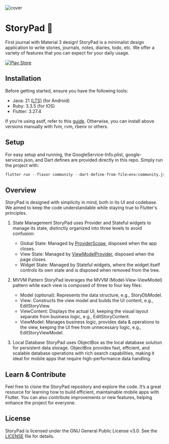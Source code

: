 ![cover](https://github.com/user-attachments/assets/dedc5e14-5e6f-499f-93a7-ad6ff11f622e)

# StoryPad 📝

First journal with Material 3 design! StoryPad is a minimalist design application to write stories, journals, notes, diaries, todo, etc. We offer a variety of features that you can expect for your daily usage.

<!-- [![App Store](https://img.shields.io/badge/App_Store-0D96F6?style=for-the-badge&logo=app-store&logoColor=white)](https://apps.apple.com/us/app/spooky/id1629372753?platform=iphone) -->

[![Play Store](https://img.shields.io/badge/Google_Play-414141?style=for-the-badge&logo=google-play&logoColor=white)](https://play.google.com/store/apps/details?id=com.tc.writestory)

## Installation

Before getting started, ensure you have the following tools:

- Java: 21 [(LTS)](https://www.oracle.com/java/technologies/java-se-support-roadmap.html) (for Android)
- Ruby: 3.3.5 (for IOS)
- Flutter: 3.27.4

If you're using asdf, refer to this [guide](./docs/asdf.md). Otherwise, you can install above versions manually with fvm, rvm, rbenv or others.

## Setup

For easy setup and running, the GoogleService-Info.plist, google-services.json, and Dart defines are provided directly in this repo. Simply run the project with:

```s
flutter run --flavor community --dart-define-from-file=env/community.json --target=lib/main_community.dart
```

## Overview

StoryPad is designed with simplicity in mind, both in its UI and codebase. We aimed to keep the code understandable while staying true to Flutter's principles.

1. State Management
   StoryPad uses Provider and Stateful widgets to manage its state, distinctly organized into three levels to avoid confusion:

   - Global State: Managed by [ProviderScope](lib/provider_scope.dart), disposed when the app closes.
   - View State: Managed by [ViewModelProvider](lib/widgets/view/view_model_provider.dart), disposed when the page closes.
   - Widget State: Managed by Stateful widgets, where the widget itself controls its own state and is disposed when removed from the tree.

2. MVVM Pattern
   StoryPad leverages the MVVM (Model-View-ViewModel) pattern while each view is composed of three to four key files:

   - Model (optional): Represents the data structure, e.g., StoryDbModel.
   - View: Constructs the view model and builds the UI content, e.g., EditStoryView.
   - ViewContent: Displays the actual UI, keeping the visual layout separate from business logic, e.g., EditStoryContent.
   - ViewModel: Manages business logic, provides data & operations to the view, keeping the UI free from unnecessary logic, e.g., EditStoryViewModel.

3. Local Database
   StoryPad uses ObjectBox as the local database solution for persistent data storage. ObjectBox provides fast, efficient, and scalable database operations with rich search capabilities, making it ideal for mobile apps that require high-performance data handling.

## Learn & Contribute

Feel free to clone the StoryPad repository and explore the code. It’s a great resource for learning how to build efficient, maintainable mobile apps with Flutter. You can also contribute improvements or new features, helping enhance the project for everyone.

## License

StoryPad is licensed under the GNU General Public License v3.0. See the [LICENSE](LICENSE) file for details.
